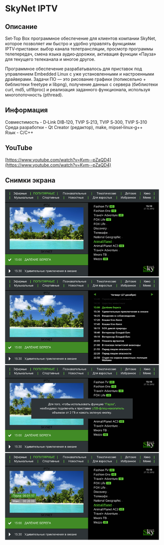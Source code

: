# SkyNet IPTV

## Описание
Set‑Top Box программное обеспечение для клиентов компании SkyNet, которое позволяет им быстро и удобно управлять функциями IPTV‑приставки: выбор канала телетрансляции, просмотр программы телепередач, смена языка аудио‑дорожки, активация функции «Пауза» для текущего телеканала и многое другое.

Программное обеспечение разрабатывалось для приставок под управлением Embedded Linux с уже установленными и настроенными драйверами. Задачи ПО — это рисование графики (попиксельно + библиотеки freetype и libpng), получение данных с сервера (библиотеки curl, md5, utf8proc) и реализация заданного функционала, используя многопоточность (pthread).

## Информация
Совместимость - D‑Link DIB‑120, TVIP S‑213, TVIP S‑300, TVIP S‑310  
Среда разработки - Qt Creator (редактор), make, mipsel‑linux‑g++  
Язык - C/C++

## YouTube
[https://www.youtube.com/watch?v=Kvm--pZaQD4](https://www.youtube.com/watch?v=Kvm--pZaQD4)

## Снимки экрана
<img src="./1.png" />
<img src="./2.png" />
<img src="./3.png" />
<img src="./4.png" />
